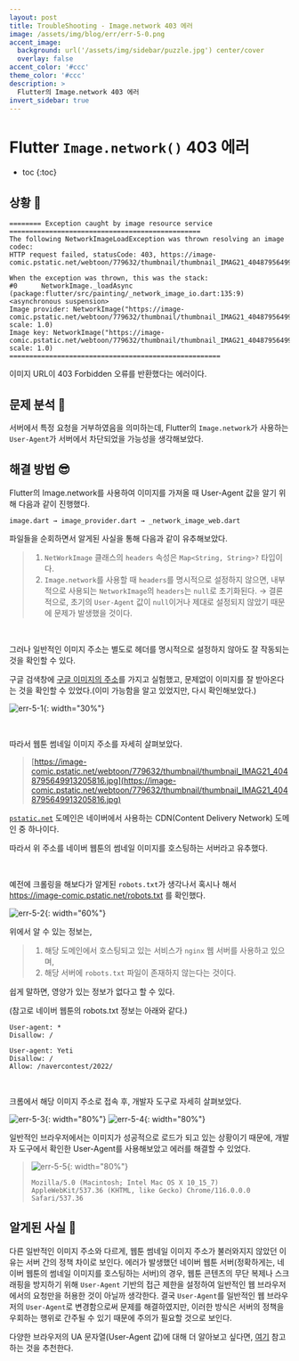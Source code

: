```yaml
---
layout: post
title: TroubleShooting - Image.network 403 에러
image: /assets/img/blog/err/err-5-0.png
accent_image: 
  background: url('/assets/img/sidebar/puzzle.jpg') center/cover
  overlay: false
accent_color: '#ccc'
theme_color: '#ccc'
description: >
  Flutter의 Image.network 403 에러
invert_sidebar: true
---
```


# Flutter `Image.network()` 403 에러

* toc
{:toc}


## 상황 🤯

```
======== Exception caught by image resource service ================================================
The following NetworkImageLoadException was thrown resolving an image codec:
HTTP request failed, statusCode: 403, https://image-comic.pstatic.net/webtoon/779632/thumbnail/thumbnail_IMAG21_4048795649913205816.jpg

When the exception was thrown, this was the stack: 
#0      NetworkImage._loadAsync (package:flutter/src/painting/_network_image_io.dart:135:9)
<asynchronous suspension>
Image provider: NetworkImage("https://image-comic.pstatic.net/webtoon/779632/thumbnail/thumbnail_IMAG21_4048795649913205816.jpg", scale: 1.0)
Image key: NetworkImage("https://image-comic.pstatic.net/webtoon/779632/thumbnail/thumbnail_IMAG21_4048795649913205816.jpg", scale: 1.0)
=====================================================
```

이미지 URL이 403 Forbidden 오류를 반환했다는 에러이다.


## 문제 분석 🧐

서버에서 특정 요청을 거부하였음을 의미하는데, Flutter의 `Image.network`가 사용하는 `User-Agent`가 서버에서 차단되었을 가능성을 생각해보았다.


## 해결 방법 😎

Flutter의 Image.network를 사용하여 이미지를 가져올 때 User-Agent 값을 알기 위해 다음과 같이 진행했다.

`image.dart → image_provider.dart → _network_image_web.dart`

파일들을 순회하면서 알게된 사실을 통해 다음과 같이 유추해보았다.

> 1. `NetWorkImage` 클래스의 `headers` 속성은 `Map<String, String>?` 타입이다.
> 2. `Image.network`를 사용할 때 `headers`를 명시적으로 설정하지 않으면, 내부적으로 사용되는 `NetworkImage`의 `headers`는 `null`로 초기화된다.
> → 결론적으로, 초기의 `User-Agent` 값이 `null`이거나 제대로 설정되지 않았기 때문에 문제가 발생했을 것이다.

<br>

그러나 일반적인 이미지 주소는 별도로 헤더를 명시적으로 설정하지 않아도 잘 작동되는 것을 확인할 수 있다.

구글 검색창에 [구글 이미지의 주소](https://www.google.com/images/branding/googlelogo/1x/googlelogo_light_color_272x92dp.png)를 가지고 실험했고, 문제없이 이미지를 잘 받아온다는 것을 확인할 수 있었다.(이미 가능함을 알고 있었지만, 다시 확인해보았다.)

![err-5-1](/assets/img/blog/err/err-5-1.png){: width="30%"}

<br>

따라서 웹툰 썸네일 이미지 주소를 자세히 살펴보았다.

> [https://image-comic.pstatic.net/webtoon/779632/thumbnail/thumbnail_IMAG21_4048795649913205816.jpg](https://image-comic.pstatic.net/webtoon/779632/thumbnail/thumbnail_IMAG21_4048795649913205816.jpg)

[`pstatic.net`](http://pstatic.net) 도메인은 네이버에서 사용하는 CDN(Content Delivery Network) 도메인 중 하나이다.

따라서 위 주소를 네이버 웹툰의 썸네일 이미지를 호스팅하는 서버라고 유추했다.

<br>

예전에 크롤링을 해보다가 알게된 `robots.txt`가 생각나서 혹시나 해서 https://image-comic.pstatic.net/robots.txt 를 확인했다.

![err-5-2](/assets/img/blog/err/err-5-2.png){: width="60%"}

위에서 알 수 있는 정보는, 

> 1. 해당 도메인에서 호스팅되고 있는 서비스가 `nginx` 웹 서버를 사용하고 있으며, 
> 2. 해당 서버에 `robots.txt` 파일이 존재하지 않는다는 것이다.

쉽게 말하면, 영양가 있는 정보가 없다고 할 수 있다.

(참고로 네이버 웹툰의 robots.txt 정보는 아래와 같다.)

```
User-agent: *
Disallow: /

User-agent: Yeti
Disallow: /
Allow: /navercontest/2022/
```

<br>

크롬에서 해당 이미지 주소로 접속 후, 개발자 도구로 자세히 살펴보았다.

![err-5-3](/assets/img/blog/err/err-5-3.png){: width="80%"}
![err-5-4](/assets/img/blog/err/err-5-4.png){: width="80%"}

일반적인 브라우저에서는 이미지가 성공적으로 로드가 되고 있는 상황이기 때문에, 개발자 도구에서 확인한 User-Agent를 사용해보았고 에러를 해결할 수 있었다.

> ![err-5-5](/assets/img/blog/err/err-5-5.png){: width="80%"}
>
> `Mozilla/5.0 (Macintosh; Intel Mac OS X 10_15_7) AppleWebKit/537.36 (KHTML, like Gecko) Chrome/116.0.0.0 Safari/537.36`

## 알게된 사실 🥳

다른 일반적인 이미지 주소와 다르게, 웹툰 썸네일 이미지 주소가 불러와지지 않았던 이유는 서버 간의 정책 차이로 보인다. 에러가 발생했던 네이버 웹툰 서버(정확하게는, 네이버 웹툰의 썸네일 이미지를 호스팅하는 서버)의 경우, 웹툰 콘텐츠의 무단 복제나 스크래핑을 방지하기 위해 `User-Agent` 기반의 접근 제한을 설정하여 일반적인 웹 브라우저에서의 요청만을 허용한 것이 아닐까 생각한다. 결국 `User-Agent`를 일반적인 웹 브라우저의 `User-Agent`로 변경함으로써 문제를 해결하였지만, 이러한 방식은 서버의 정책을 우회하는 행위로 간주될 수 있기 때문에 주의가 필요할 것으로 보인다.

다양한 브라우저의 UA 문자열(User-Agent 값)에 대해 더 알아보고 싶다면, [여기](https://developer.mozilla.org/en-US/docs/Web/HTTP/Headers/User-Agent) 참고하는 것을 추천한다.
